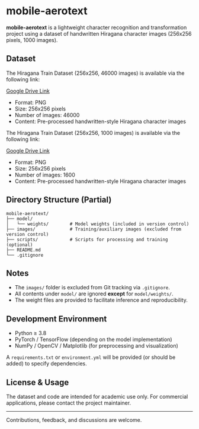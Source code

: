 # mobile-aerotext

**mobile-aerotext** is a lightweight character recognition and transformation project using a dataset of handwritten Hiragana character images (256x256 pixels, 1000 images).

## Dataset

The Hiragana Train Dataset (256x256, 46000 images) is available via the following link:

[Google Drive Link](https://drive.google.com/file/d/1oKIFJD2T-bTw3Y_d1SU3SvIjHKCjCq6v/view?usp=drive_link)

- Format: PNG
- Size: 256x256 pixels
- Number of images: 46000
- Content: Pre-processed handwritten-style Hiragana character images

The Hiragana Train Dataset (256x256, 1000 images) is available via the following link:

[Google Drive Link](https://drive.google.com/file/d/1A-qv_GlGpE46OKY9vRzmBpvBK3dWHcFS/view?usp=drive_link)

- Format: PNG
- Size: 256x256 pixels
- Number of images: 1600
- Content: Pre-processed handwritten-style Hiragana character images

## Directory Structure (Partial)

```
mobile-aerotext/
├── model/
│   └── weights/        # Model weights (included in version control)
├── images/             # Training/auxiliary images (excluded from version control)
├── scripts/            # Scripts for processing and training (optional)
├── README.md
└── .gitignore
```

## Notes

- The `images/` folder is excluded from Git tracking via `.gitignore`.
- All contents under `model/` are ignored **except** for `model/weights/`.
- The weight files are provided to facilitate inference and reproducibility.

## Development Environment

- Python ≥ 3.8
- PyTorch / TensorFlow (depending on the model implementation)
- NumPy / OpenCV / Matplotlib (for preprocessing and visualization)

A `requirements.txt` or `environment.yml` will be provided (or should be added) to specify dependencies.

## License & Usage

The dataset and code are intended for academic use only. For commercial applications, please contact the project maintainer.

---

Contributions, feedback, and discussions are welcome.
